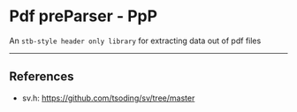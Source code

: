 # Pdf preParser - PpP

An ``stb-style header only library`` for extracting data out of pdf files

--- 

## References 
- sv.h: https://github.com/tsoding/sv/tree/master 
